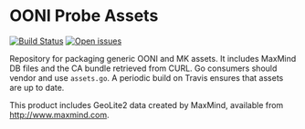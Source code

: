 # OONI Probe Assets

[![Build Status](https://travis-ci.com/ooni/probe-assets.svg?branch=master)](https://travis-ci.com/ooni/probe-assets) [![Open issues](https://img.shields.io/github/issues-raw/ooni/probe-engine/assets)](https://github.com/ooni/probe-engine/issues?q=label%3Aassets+is%3Aopen)

Repository for packaging generic OONI and MK assets. It includes MaxMind DB
files and the CA bundle retrieved from CURL. Go consumers should vendor and use
`assets.go`. A periodic build on Travis ensures that assets are up to date.

This product includes GeoLite2 data created by MaxMind, available from
<a href="http://www.maxmind.com">http://www.maxmind.com</a>.

